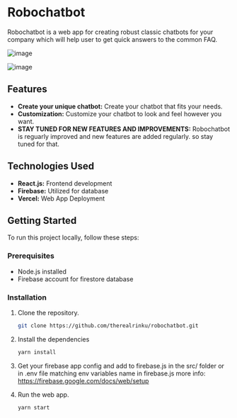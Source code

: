 # Robochatbot

Robochatbot is a web app for creating robust classic chatbots for your company which will help user to get quick answers to the common FAQ.


![image](https://github.com/therealrinku/robochatbot/assets/76877078/7da9b6e9-43ae-4109-a279-ee4a2a8568d6)


![image](https://github.com/therealrinku/robochatbot/assets/76877078/6fd30f06-b1b3-4ddc-ab5b-949480b5eb59)

## Features

- **Create your unique chatbot:** Create your chatbot that fits your needs.
- **Customization:** Customize your chatbot to look and feel however you want.
- **STAY TUNED FOR NEW FEATURES AND IMPROVEMENTS:** Robochatbot is reguarly improved and new features are added regularly. so stay tuned for that.

## Technologies Used

- **React.js:** Frontend development
- **Firebase:** Utilized for database
- **Vercel:** Web App Deployment

## Getting Started

To run this project locally, follow these steps:

### Prerequisites

- Node.js installed
- Firebase account for firestore database

### Installation

1. Clone the repository.
   ```bash
   git clone https://github.com/therealrinku/robochatbot.git

2. Install the dependencies
   ```bash
   yarn install
   
3. Get your firebase app config and add to firebase.js in the src/ folder or in .env file matching env variables name in firebase.js
more info: https://firebase.google.com/docs/web/setup

5. Run the web app.
   ```bash
   yarn start
